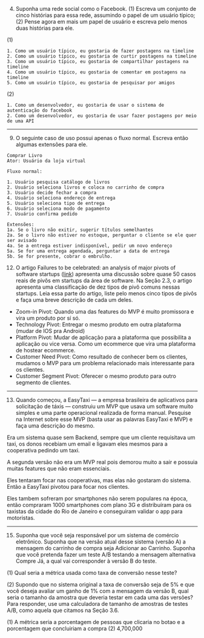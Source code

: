 4. Suponha uma rede social como o Facebook. (1) Escreva um conjunto de cinco histórias para essa rede, assumindo o papel de um usuário típico; (2) Pense agora em mais um papel de usuário e escreva pelo menos duas histórias para ele.

(1)
```
1. Como um usuário típico, eu gostaria de fazer postagens na timeline
2. Como um usuário típico, eu gostaria de curtir postagens na timeline
3. Como um usuário típico, eu gostaria de compartilhar postagens na timeline
4. Como um usuário típico, eu gostaria de comentar em postagens na timeline
5. Como um usuário típico, eu gostaria de pesquisar por amigos
```

(2)
```
1. Como um desenvolvedor, eu gostaria de usar o sistema de autenticação do facebook
2. Como um desenvolvedor, eu gostaria de usar fazer postagens por meio de uma API
```
 ____________________

9. O seguinte caso de uso possui apenas o fluxo normal. Escreva então algumas extensões para ele.

```
Comprar Livro
Ator: Usuário da loja virtual

Fluxo normal:

1. Usuário pesquisa catálogo de livros
2. Usuário seleciona livros e coloca no carrinho de compra
3. Usuário decide fechar a compra
4. Usuário seleciona endereço de entrega
5. Usuário seleciona tipo de entrega
6. Usuário seleciona modo de pagamento
7. Usuário confirma pedido
```

```
Extensões:
1a. Se o livro não exitir, sugerir títulos semelhantes
2a. Se o livro não estiver no estoque, perguntar o cliente se ele quer ser avisado
4a. Se a entrega estiver indisponível, pedir um novo endereço
5a. Se for uma entrega agendada, perguntar a data de entrega
5b. Se for presente, cobrar o embrulho.
```


12. O artigo Failures to be celebrated: an analysis of major pivots of software startups ([link](https://arxiv.org/abs/1710.04037)) apresenta uma discussão sobre quase 50 casos reais de pivôs em startups da área de software. Na Seção 2.3, o artigo apresenta uma classificação de dez tipos de pivô comuns nessas startups. Leia essa parte do artigo, liste pelo menos cinco tipos de pivôs e faça uma breve descrição de cada um deles.

- Zoom-in Pivot: Quando uma das features do MVP é muito promissora e vira um produto por sí só.
- Technology Pivot: Entregar o mesmo produto em outra plataforma (mudar de IOS pra Android)
- Platform Pivot: Mudar de aplicação para a plataforma que possibilita a aplicação ou vice versa. Como um ecommerce que vira uma plataforma de hostear ecommerce.
- Customer Need Pivot: Como resultado de conhecer bem os clientes, mudamos o MVP para um problema relacionado mais interessante para os clientes.
- Customer Segment Pivot: Oferecer o mesmo produto para outro segmento de clientes.
_________________________________

13.  Quando começou, a EasyTaxi — a empresa brasileira de aplicativos para solicitação de táxis — construiu um MVP que usava um software muito simples e uma parte operacional realizada de forma manual. Pesquise na Internet sobre esse MVP (basta usar as palavras EasyTaxi e MVP) e faça uma descrição do mesmo.

Era um sistema quase sem Backend, sempre que um cliente requisitava um taxi, os donos recebiam um email e ligavam eles mesmos para a cooperativa pedindo um taxi.

A segunda versão não era um MVP real pois demorou muito a sair e possuia muitas features que não eram essenciais.

Eles tentaram focar nas cooperativas, mas elas não gostaram do sistema. Então a EasyTaxi pivotou para focar nos clientes.

Eles tambem sofreram por smartphones não serem populares na época, então compraram 1000 smartphones com plano 3G e distribuíram para os taxistas da cidade do Rio de Janeiro e conseguiram validar o app para motoristas.

_________________________________

15. Suponha que você seja responsável por um sistema de comércio eletrônico. Suponha que na versão atual desse sistema (versão A) a mensagem do carrinho de compra seja Adicionar ao Carrinho. Suponha que você pretenda fazer um teste A/B testando a mensagem alternativa Compre Já, a qual vai corresponder à versão B do teste.

(1) Qual seria a métrica usada como taxa de conversão nesse teste?

(2) Supondo que no sistema original a taxa de conversão seja de 5% e que você deseja avaliar um ganho de 1% com a mensagem da versão B, qual seria o tamanho da amostra que deveria testar em cada uma das versões? Para responder, use uma calculadora de tamanho de amostras de testes A/B, como aquela que citamos na Seção 3.6.


(1) A métrica seria a porcentagem de pessoas que clicaria no botao e a porcentagem que concluiriam a compra
(2) 4,700,000